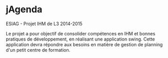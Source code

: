 # jAgenda
ESIAG - Projet IHM de L3 2014-2015

Le projet a pour objectif de consolider compétences en IHM et bonnes pratiques de développement, en réalisant une application swing. Cette application devra répondre aux besoins en matière de gestion de planning d'un petit centre de formation.
